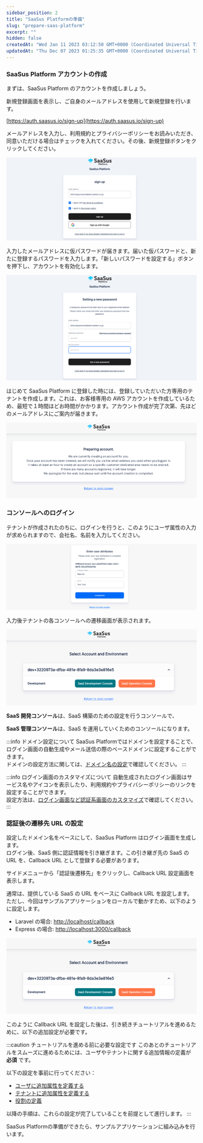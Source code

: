 ```yaml
---
sidebar_position: 2
title: "SaaSus Platformの準備"
slug: "prepare-saas-platform"
excerpt: ""
hidden: false
createdAt: "Wed Jan 11 2023 03:12:50 GMT+0000 (Coordinated Universal Time)"
updatedAt: "Thu Dec 07 2023 01:25:35 GMT+0000 (Coordinated Universal Time)"
---
```


### SaaSus Platform アカウントの作成

まずは、SaaSus Platform のアカウントを作成しましょう。

新規登録画面を表示し、ご自身のメールアドレスを使用して新規登録を行います。

[https://auth.saasus.io/sign-up](https://auth.saasus.io/sign-up)

メールアドレスを入力し、利用規約とプライバシーポリシーをお読みいただき、同意いただける場合はチェックを入れてください。その後、新規登録ボタンをクリックしてください。

![01](/ja/img/tutorial/prepare-saasus-platform/prepare-saasus-platform-01.png)

入力したメールアドレスに仮パスワードが届きます。届いた仮パスワードと、新たに登録するパスワードを入力します。「新しいパスワードを設定する」ボタンを押下し、アカウントを有効化します。

![02](/ja/img/tutorial/prepare-saasus-platform/prepare-saasus-platform-02.png)

はじめて SaaSus Platform に登録した時には、登録していただいた方専用のテナントを作成します。これは、お客様専用の AWS アカウントを作成しているため、最短で１時間ほどお時間がかかります。アカウント作成が完了次第、先ほどのメールアドレスにご案内が届きます。

![03](/ja/img/tutorial/prepare-saasus-platform/prepare-saasus-platform-03.png)

### コンソールへのログイン

テナントが作成されたのちに、ログインを行うと、このようにユーザ属性の入力が求められますので、会社名、名前を入力してください。

![04](/ja/img/tutorial/prepare-saasus-platform/prepare-saasus-platform-04.png)

入力後テナントの各コンソールへの遷移画面が表示されます。

![05](/ja/img/tutorial/prepare-saasus-platform/prepare-saasus-platform-05.png)

**SaaS 開発コンソール**は、SaaS 構築のための設定を行うコンソールで、

**SaaS 管理コンソール**は、SaaS を運用していくためのコンソールになります。

:::info ドメイン設定について
SaaSus Platformではドメインを設定することで、ログイン画面の自動生成やメール送信の際のベースドメインに設定することができます。<br/>
ドメインの設定方法に関しては、[ドメイン名の設定](../saas-development-console/domain-name-preference)で確認してください。
:::

:::info ログイン画面のカスタマイズについて
自動生成されたログイン画面はサービス名やアイコンを表示したり、利用規約やプライバシーポリシーのリンクを設定することができます。<br/>
設定方法は、[ログイン画面など認証系画面のカスタマイズ](../saas-development-console/authorization-screen-customize)で確認してください。
:::

### 認証後の遷移先 URL の設定

設定したドメイン名をベースにして、SaaSus Platform はログイン画面を生成します。<br/>
ログイン後、SaaS 側に認証情報を引き継ぎます。この引き継ぎ先の SaaS の URL を、Callback URL として登録する必要があります。

サイドメニューから「認証後遷移先」をクリックし、Callback URL 設定画面を表示します。

通常は、提供している SaaS の URL をベースに Callback URL を設定します。<br/>
ただし、今回はサンプルアプリケーションをローカルで動かすため、以下のように設定します。

- Laravel の場合: [http://localhost/callback](http://localhost/callback)
- Express の場合: [http://localhost:3000/callback](http://localhost:3000/callback)

![06](/ja/img/tutorial/prepare-saasus-platform/prepare-saasus-platform-06.png)

このように Callback URL を設定した後は、引き続きチュートリアルを進めるために、以下の追加設定が必要です。

:::caution チュートリアルを進める前に必要な設定です
このあとのチュートリアルをスムーズに進めるためには、ユーザやテナントに関する追加情報の定義が **必須** です。

以下の設定を事前に行ってください：

- [ユーザに追加属性を定義する](../saas-development-console/declare-additional-attribute-to-user)
- [テナントに追加属性を定義する](../saas-development-console/declare-additional-attribute-to-tenant)
- [役割の定義](../saas-development-console/role-definition)

以降の手順は、これらの設定が完了していることを前提として進行します。
:::

SaaSus Platformの準備ができたら、サンプルアプリケーションに組み込みを行います。